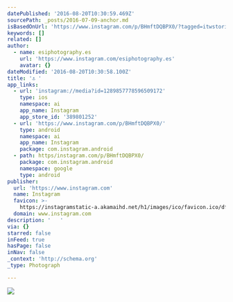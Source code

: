 ```yaml
---
datePublished: '2016-08-20T10:30:59.469Z'
sourcePath: _posts/2016-07-09-anchor.md
isBasedOnUrl: 'https://www.instagram.com/p/BHmftDQBPX0/?tagged=itwstories'
keywords: []
related: []
author:
  - name: esiphotography.es
    url: 'https://www.instagram.com/esiphotography.es'
    avatar: {}
dateModified: '2016-08-20T10:30:58.100Z'
title: '⚓️ '
app_links:
  - url: 'instagram://media?id=1289857778596509172'
    type: ios
    namespace: ai
    app_name: Instagram
    app_store_id: '389801252'
  - url: 'https://www.instagram.com/p/BHmftDQBPX0/'
    type: android
    namespace: ai
    app_name: Instagram
    package: com.instagram.android
  - path: https/instagram.com/p/BHmftDQBPX0/
    package: com.instagram.android
    namespace: google
    type: android
publisher:
  url: 'https://www.instagram.com'
  name: Instagram
  favicon: >-
    https://instagramstatic-a.akamaihd.net/h1/images/ico/favicon.ico/dfa85bb1fd63.ico
  domain: www.instagram.com
description: '   '
via: {}
starred: false
inFeed: true
hasPage: false
inNav: false
_context: 'http://schema.org'
_type: Photograph

---
```

![   ](https://imgflo.herokuapp.com/graph/vahj1ThiexotieMo/c68848df88cbb5753495e0f1f180b852/croprotate.jpg?cropheight=448&cropwidth=640&degrees=0&input=https%3A%2F%2Fscontent.cdninstagram.com%2Ft51.2885-15%2Fs640x640%2Fsh0.08%2Fe35%2F13628363_821233721343875_69426480_n.jpg%3Fig_cache_key%3DMTI4OTg1Nzc3ODU5NjUwOTE3Mg%253D%253D.2&x=0&y=96)